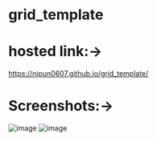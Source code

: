 # grid_template
# hosted link:->
https://nipun0607.github.io/grid_template/
# Screenshots:->
![image](https://github.com/nipun0607/grid_template/assets/126556793/f6f10bf8-154a-407d-a369-dc3506fd3723)
![image](https://github.com/nipun0607/grid_template/assets/126556793/87ac408f-b193-4341-a82b-2dbb55e74f48)
